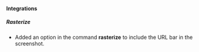 
#### Integrations
##### Rasterize
- Added an option in the command **rasterize** to include the URL bar in the screenshot.
